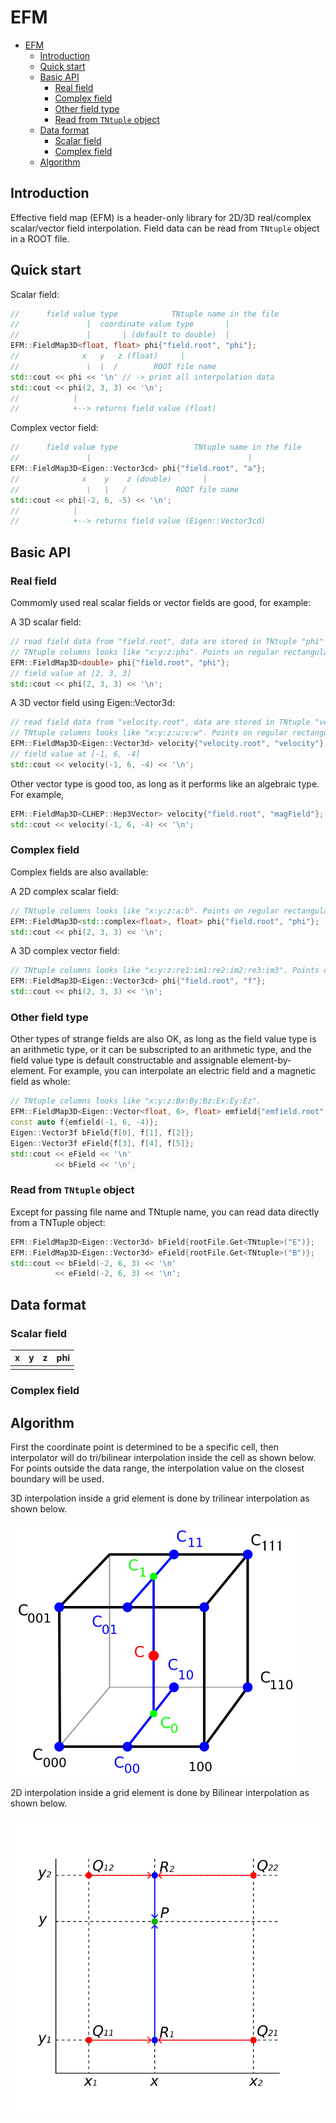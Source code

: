 # EFM

- [EFM](#efm)
  - [Introduction](#introduction)
  - [Quick start](#quick-start)
  - [Basic API](#basic-api)
    - [Real field](#real-field)
    - [Complex field](#complex-field)
    - [Other field type](#other-field-type)
    - [Read from `TNtuple` object](#read-from-tntuple-object)
  - [Data format](#data-format)
    - [Scalar field](#scalar-field)
    - [Complex field](#complex-field-1)
  - [Algorithm](#algorithm)


## Introduction

Effective field map (EFM) is a header-only library for 2D/3D real/complex scalar/vector field interpolation. Field data can be read from `TNtuple` object in a ROOT file.

## Quick start

Scalar field:

```c++
//      field value type            TNtuple name in the file
//               |  coordinate value type       |
//               |       | (default to double)  |
EFM::FieldMap3D<float, float> phi{"field.root", "phi"};
//              x   y   z (float)     |
//               \  |  /        ROOT file name
std::cout << phi << '\n' // -> print all interpolation data
std::cout << phi(2, 3, 3) << '\n';
//            |
//            +--> returns field value (float)
```

Complex vector field:

```c++
//      field value type                 TNtuple name in the file
//               |                                   |
EFM::FieldMap3D<Eigen::Vector3cd> phi{"field.root", "a"};
//              x    y    z (double)       |
//               \   |   /           ROOT file name
std::cout << phi(-2, 6, -5) << '\n';
//            |
//            +--> returns field value (Eigen::Vector3cd)
```

## Basic API

### Real field

Commomly used real scalar fields or vector fields are good, for example:

A 3D scalar field:
```c++
// read field data from "field.root", data are stored in TNtuple "phi"
// TNtuple columns looks like "x:y:z:phi". Points on regular rectangular grid.
EFM::FieldMap3D<double> phi{"field.root", "phi"};
// field value at [2, 3, 3]
std::cout << phi(2, 3, 3) << '\n';
```

A 3D vector field using Eigen::Vector3d:
```c++
// read field data from "velocity.root", data are stored in TNtuple "velocity"
// TNtuple columns looks like "x:y:z:u:v:w". Points on regular rectangular grid.
EFM::FieldMap3D<Eigen::Vector3d> velocity{"velocity.root", "velocity"};
// field value at [-1, 6, -4]
std::cout << velocity(-1, 6, -4) << '\n';
```

Other vector type is good too, as long as it performs like an algebraic type. For example,
```c++
EFM::FieldMap3D<CLHEP::Hep3Vector> velocity{"field.root", "magField"};
std::cout << velocity(-1, 6, -4) << '\n';
```

### Complex field

Complex fields are also available:

A 2D complex scalar field:
```c++
// TNtuple columns looks like "x:y:z:a:b". Points on regular rectangular grid.
EFM::FieldMap3D<std::complex<float>, float> phi{"field.root", "phi"};
std::cout << phi(2, 3, 3) << '\n';
```

A 3D complex vector field:
```c++
// TNtuple columns looks like "x:y:z:re1:im1:re2:im2:re3:im3". Points on regular rectangular grid.
EFM::FieldMap3D<Eigen::Vector3cd> phi{"field.root", "f"};
std::cout << phi(2, 3, 3) << '\n';
```

### Other field type

Other types of strange fields are also OK, as long as the field value type is an arithmetic type, or it can be subscripted to an arithmetic type, and the field value type is default constructable and assignable element-by-element. For example, you can interpolate an electric field and a magnetic field as whole:

```c++
// TNtuple columns looks like "x:y:z:Bx:By:Bz:Ex:Ey:Ez".
EFM::FieldMap3D<Eigen::Vector<float, 6>, float> emfield{"emfield.root", "emfield"};
const auto f{emfield(-1, 6, -4)};
Eigen::Vector3f bField{f[0], f[1], f[2]};
Eigen::Vector3f eField{f[3], f[4], f[5]};
std::cout << eField << '\n'
          << bField << '\n';
```

### Read from `TNtuple` object

Except for passing file name and TNtuple name, you can read data directly from a TNTuple object:
```c++
EFM::FieldMap3D<Eigen::Vector3d> bField{rootFile.Get<TNtuple>("E")};
EFM::FieldMap3D<Eigen::Vector3d> eField{rootFile.Get<TNtuple>("B")};
std::cout << bField(-2, 6, 3) << '\n'
          << eField(-2, 6, 3) << '\n';
```

## Data format

### Scalar field

|x|y|z|phi|
|-|-|-|-|
|| | ||

### Complex field

## Algorithm

First the coordinate point is determined to be a specific cell, then interpolator will do tri/bilinear interpolation inside the cell as shown below. For points outside the data range, the interpolation value on the closest boundary will be used.

3D interpolation inside a grid element is done by trilinear interpolation as shown below.

![Trilinear interpolation](document/3D_interpolation2.svg "Trilinear interpolation, By Marmelad - Own work, CC BY-SA 3.0, https://commons.wikimedia.org/w/index.php?curid=4355112")

2D interpolation inside a grid element is done by Bilinear interpolation as shown below.

![Bilinear interpolation](document/BilinearInterpolationV2.svg "Bilinear interpolation, By Swienegel - Own work, CC BY-SA 4.0, https://commons.wikimedia.org/w/index.php?curid=124957943")
